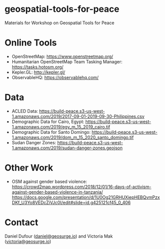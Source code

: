 # geospatial-tools-for-peace
Materials for Workshop on Geospatial Tools for Peace

# Online Tools
- OpenStreetMap: https://www.openstreetmap.org/
- Humanitarian OpenStreetMap Team Tasking Manager: https://tasks.hotosm.org/
- Kepler.GL: http://kepler.gl/
- ObservableHQ: https://observablehq.com/

# Data
- ACLED Data: https://build-peace.s3-us-west-1.amazonaws.com/2019/2017-09-01-2019-09-30-Philippines.csv
- Demographic Data for Cairo, Egypt: https://build-peace.s3-us-west-1.amazonaws.com/2019/egy_m_15_2019_cairo.tif
- Demographic Data for Santo Domingo: https://build-peace.s3-us-west-1.amazonaws.com/2019/dom_m_15_2020_santo_domingo.tif
- Sudan Danger Zones: https://build-peace.s3-us-west-1.amazonaws.com/2019/sudan-danger-zones.geojson

# Other Work
- OSM against gender based violence:
  https://crowd2map.wordpress.com/2018/12/01/16-days-of-activism-against-gender-based-violence-in-tanzania/
  https://docs.google.com/presentation/d/1U0Og21GRHUXiepHEBQvmPzxDKf_U3Yo8VEDcZiVJc0I/edit#slide=id.g425121cf45_0_406

# Contact
Daniel Dufour (daniel@geosurge.io) and 
Victoria Mak (victoria@geosurge.io)
